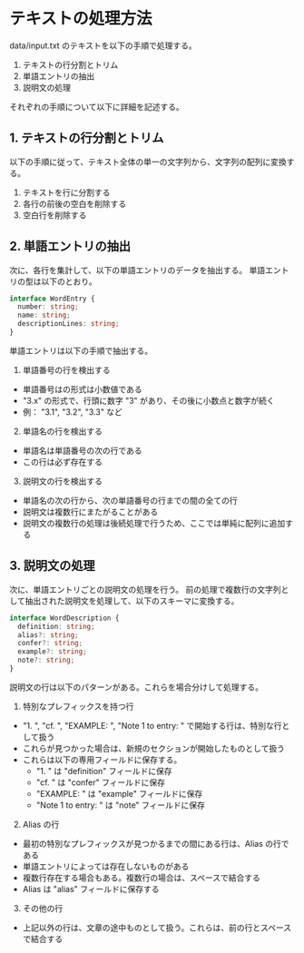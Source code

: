 # テキストの処理方法

data/input.txt のテキストを以下の手順で処理する。

1. テキストの行分割とトリム
2. 単語エントリの抽出
3. 説明文の処理

それぞれの手順について以下に詳細を記述する。

## 1. テキストの行分割とトリム

以下の手順に従って、テキスト全体の単一の文字列から、文字列の配列に変換する。

1. テキストを行に分割する
2. 各行の前後の空白を削除する
3. 空白行を削除する

## 2. 単語エントリの抽出

次に、各行を集計して、以下の単語エントリのデータを抽出する。
単語エントリの型は以下のとおり。

```ts
interface WordEntry {
  number: string;
  name: string;
  descriptionLines: string;
}
```

単語エントリは以下の手順で抽出する。

1. 単語番号の行を検出する

- 単語番号はの形式は小数値である
- "3.x" の形式で、行頭に数字 "3" があり、その後に小数点と数字が続く
- 例： "3.1", "3.2", "3.3" など

2. 単語名の行を検出する

- 単語名は単語番号の次の行である
- この行は必ず存在する

3. 説明文の行を検出する

- 単語名の次の行から、次の単語番号の行までの間の全ての行
- 説明文は複数行にまたがることがある
- 説明文の複数行の処理は後続処理で行うため、ここでは単純に配列に追加する

## 3. 説明文の処理

次に、単語エントリごとの説明文の処理を行う。
前の処理で複数行の文字列として抽出された説明文を処理して、以下のスキーマに変換する。

```ts
interface WordDescription {
  definition: string;
  alias?: string;
  confer?: string;
  example?: string;
  note?: string;
}
```

説明文の行は以下のパターンがある。これらを場合分けして処理する。

1. 特別なプレフィックスを持つ行

- "1. ", "cf. ", "EXAMPLE: ", "Note 1 to entry: " で開始する行は、特別な行として扱う
- これらが見つかった場合は、新規のセクションが開始したものとして扱う
- これらは以下の専用フィールドに保存する。
  - "1. " は "definition" フィールドに保存
  - "cf. " は "confer" フィールドに保存
  - "EXAMPLE: " は "example" フィールドに保存
  - "Note 1 to entry: " は "note" フィールドに保存

2. Alias の行

- 最初の特別なプレフィックスが見つかるまでの間にある行は、Alias の行である
- 単語エントリによっては存在しないものがある
- 複数行存在する場合もある。複数行の場合は、スペースで結合する
- Alias は "alias" フィールドに保存する

3. その他の行

- 上記以外の行は、文章の途中ものとして扱う。これらは、前の行とスペースで結合する
